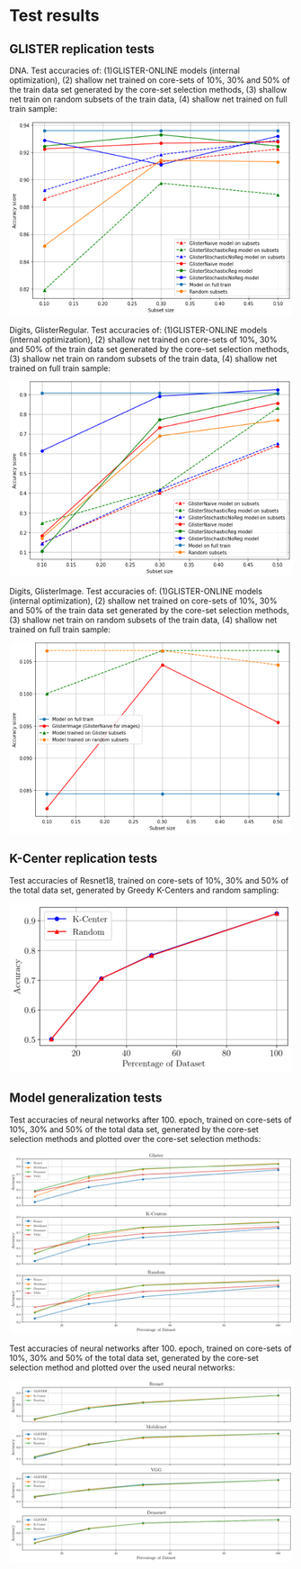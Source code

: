 # Test results

## GLISTER replication tests

DNA. Test accuracies of: (1)GLISTER-ONLINE models (internal optimization), (2) shallow net trained on core-sets of
10%, 30% and 50% of the train data set generated by the core-set selection methods, (3) shallow net train
on random subsets of the train data, (4) shallow net trained on full train sample:

![](https://github.com/rolkon/ML2021-Coreset-Selection/blob/43ac16c073fa3226670abd6f9990e38d3ba5944b/results/glister_replication/glister_dna.png)


Digits, GlisterRegular. Test accuracies of: (1)GLISTER-ONLINE models (internal optimization), (2) shallow net trained on core-sets of
10%, 30% and 50% of the train data set generated by the core-set selection methods, (3) shallow net train on
random subsets of the train data, (4) shallow net trained on full train sample:

![](https://github.com/rolkon/ML2021-Coreset-Selection/blob/43ac16c073fa3226670abd6f9990e38d3ba5944b/results/glister_replication/glister_digits_reg.png)

Digits, GlisterImage. Test accuracies of: (1)GLISTER-ONLINE models (internal optimization), (2) shallow net trained on core-sets of
10%, 30% and 50% of the train data set generated by the core-set selection methods, (3) shallow net train on
random subsets of the train data, (4) shallow net trained on full train sample:

![](https://github.com/rolkon/ML2021-Coreset-Selection/blob/43ac16c073fa3226670abd6f9990e38d3ba5944b/results/glister_replication/glister_digitis_image.png)


## K-Center replication tests

Test  accuracies  of  Resnet18,  trained  on  core-sets  of 10%, 30% and 50% of the total data set,
generated by Greedy K-Centers and random sampling:

![](https://github.com/rolkon/ML2021-Coreset-Selection/blob/b2614099ddf708446f7c11a6a667ff131ff4e594/results/k_center_replication/accuracy_over_setsize.png)

## Model generalization tests

Test accuracies of neural networks after 100. epoch, trained on core-sets of 10%, 30% and 50% of the total data set, generated by the core-set selection methods and plotted over the core-set selection methods:

![](https://github.com/rolkon/ML2021-Coreset-Selection/blob/b2614099ddf708446f7c11a6a667ff131ff4e594/results/models_generalization/generalization_ability_16x10.png)

Test accuracies of neural networks after 100. epoch, trained on core-sets of 10%, 30% and 50% of the total data set, generated by the core-set selection method and plotted over the used neural networks:

![](https://github.com/rolkon/ML2021-Coreset-Selection/blob/b2614099ddf708446f7c11a6a667ff131ff4e594/results/models_generalization/generalization_accuracy_comparison_16x10.png)
